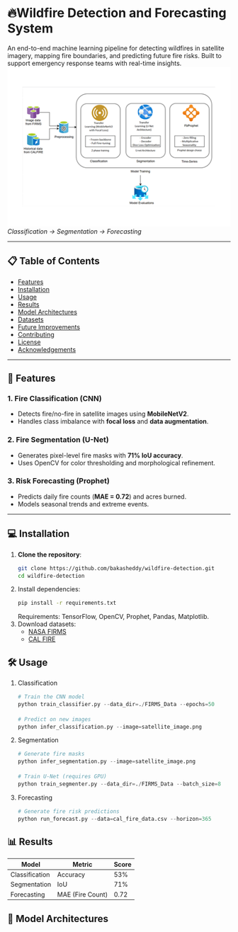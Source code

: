 # 🔥Wildfire Detection and Forecasting System
An end-to-end machine learning pipeline for detecting wildfires in satellite imagery, mapping fire boundaries, and predicting future fire risks. Built to support emergency response teams with real-time insights.
![image](wf.png)
*Classification → Segmentation → Forecasting*

---

## 📋 Table of Contents
- [Features](#-features)
- [Installation](#-installation)
- [Usage](#-usage)
- [Results](#-results)
- [Model Architectures](#-model-architectures)
- [Datasets](#-datasets)
- [Future Improvements](#-future-improvements)
- [Contributing](#-contributing)
- [License](#-license)
- [Acknowledgements](#-acknowledgements)

---

## 🚀 Features

### 1. **Fire Classification (CNN)**
- Detects fire/no-fire in satellite images using **MobileNetV2**.
- Handles class imbalance with **focal loss** and **data augmentation**.

### 2. **Fire Segmentation (U-Net)**
- Generates pixel-level fire masks with **71% IoU accuracy**.
- Uses OpenCV for color thresholding and morphological refinement.

### 3. **Risk Forecasting (Prophet)**
- Predicts daily fire counts (**MAE = 0.72**) and acres burned.
- Models seasonal trends and extreme events.

---

## 💻 Installation

1. **Clone the repository**:
   ```bash
   git clone https://github.com/bakasheddy/wildfire-detection.git
   cd wildfire-detection
2. Install dependencies:
   ```bash
   pip install -r requirements.txt
   ```
   Requirements: TensorFlow, OpenCV, Prophet, Pandas, Matplotlib.
3. Download datasets:
   - [NASA FIRMS](https://drive.google.com/drive/folders/1DNLu_gbhDI_IttUaIxU-0eGGxkgC95JU?usp=drive_link "satellite imagery")
   - [CAL FIRE](https://github.com/bakasheddy/California-satellite-imaging-wildfire-detection/blob/main/California_Fire_Perimeters_(1950%252B).csv "historical fire data")

## 🛠️ Usage

1. Classification
   ```python
   # Train the CNN model
   python train_classifier.py --data_dir=./FIRMS_Data --epochs=50

   # Predict on new images
   python infer_classification.py --image=satellite_image.png
   ```
2. Segmentation
   ```python
   # Generate fire masks
   python infer_segmentation.py --image=satellite_image.png

   # Train U-Net (requires GPU)
   python train_segmenter.py --data_dir=./FIRMS_Data --batch_size=8
   ```
3. Forecasting
   ```python
   # Generate fire risk predictions
   python run_forecast.py --data=cal_fire_data.csv --horizon=365
   ```

## 📊 Results

| Model         | Metric       | Score |
|--------------|-------------|-------|
| Classification | Accuracy    | 53%   |
| Segmentation  | IoU         | 71%   |
| Forecasting   | MAE (Fire Count) | 0.72  |

## 🤖 Model Architectures
